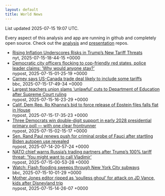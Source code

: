 ```yaml
---
layout: default
title: World News
---
```


<div markdown="0">
<div class="byline small text-muted">List updated <span class="datetime">2025-07-15 19:07 UTC</span>.</div>

<p>Every aspect of this analysis and app are running in github and completely open source. Check out the <a href="https://github.com/Castro-Media/Analysis">analysis</a> and <a href="https://github.com/Castro-Media/TopStoryReview.com">presentation</a> repos.</p>
<ul>
<li><a href='https://www.nytimes.com/2025/07/15/us/politics/trump-tariffs-inflation.html'>Rising Inflation Underscores Risks in Trump&#8217;s New Tariff Threats</a><div class='byline small text-muted'>nyt, <span class="datetime">2025-07-15-18-44-15 +0000</span></div></li>
<li><a href='https://nypost.com/2025/07/14/us-news/blue-city-officers-flocking-to-cop-friendly-red-states/'>Democratic city officers flocking to cop-friendly red states, police leader claims: &#8216;Why would anyone stay?&#8217;</a><div class='byline small text-muted'>nypost, <span class="datetime">2025-07-15-01-25-19 +0000</span></div></li>
<li><a href='https://www.bbc.com/news/articles/c0q82qqxegno'>Carney says US-Canada trade deal likely to include some tariffs</a><div class='byline small text-muted'>bbc, <span class="datetime">2025-07-15-17-49-34 +0000</span></div></li>
<li><a href='https://nypost.com/2025/07/15/us-news/largest-teachers-union-slams-unlawful-cuts-to-department-of-education-after-supreme-court-ruling/'>Largest teachers union slams &#8216;unlawful&#8217; cuts to Department of Education after Supreme Court ruling</a><div class='byline small text-muted'>nypost, <span class="datetime">2025-07-15-16-23-29 +0000</span></div></li>
<li><a href='https://nypost.com/2025/07/15/us-news/ro-khannas-bid-to-force-release-of-epstein-files-falls-flat-in-house/'>Calif. Dem Rep. Ro Khanna&#8217;s bid to force release of Epstein files falls flat in House</a><div class='byline small text-muted'>nypost, <span class="datetime">2025-07-15-17-35-23 +0000</span></div></li>
<li><a href='https://nypost.com/2025/07/14/us-news/three-democrats-win-double-digit-support-in-early-2028-presidential-primary-poll/'>Three Democrats win double-digit support in early 2028 presidential primary poll&#160;&#8212; with one clear frontrunner</a><div class='byline small text-muted'>nypost, <span class="datetime">2025-07-15-02-15-17 +0000</span></div></li>
<li><a href='https://nypost.com/2025/07/14/us-news/sen-rand-paul-renews-push-for-criminal-probe-of-fauci-after-startling-biden-autopen-use-revealed/'>Sen. Rand Paul renews push for criminal probe of Fauci after startling Biden autopen use revealed</a><div class='byline small text-muted'>nypost, <span class="datetime">2025-07-14-20-57-24 +0000</span></div></li>
<li><a href='https://nypost.com/2025/07/14/us-news/nato-chief-warns-russias-trading-partners-after-trumps-100-tariff-threat/'>NATO chief warns Russia&#8217;s trading partners after Trump&#8217;s 100% tariff threat: &#8216;You might want to call Vladimir&#8217;</a><div class='byline small text-muted'>nypost, <span class="datetime">2025-07-15-00-53-28 +0000</span></div></li>
<li><a href='https://www.bbc.com/news/videos/c0l4259g3jdo'>Watch: Flash flooding sweeps through New York City subways</a><div class='byline small text-muted'>bbc, <span class="datetime">2025-07-15-10-01-29 +0000</span></div></li>
<li><a href='https://nypost.com/2025/07/15/us-news/mother-jones-editor-ripped-as-for-saying-jd-vances-kids-deserve-to-get-heckled-at-disneyland/'>Mother Jones editor ripped as &#8216;soulless ghoul&#8217; for attack on JD Vance, kids after Disneyland trip</a><div class='byline small text-muted'>nypost, <span class="datetime">2025-07-15-14-26-07 +0000</span></div></li>
</ul>
</div>
